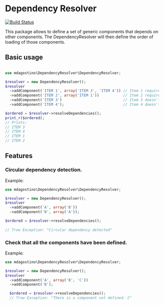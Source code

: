 # Dependency Resolver

[![Build Status](https://travis-ci.org/mariano-dagostino/DependencyResolver.svg?branch=master)](https://travis-ci.org/mariano-dagostino/DependencyResolver)

This package allows to define a set of generic components that depends on other components. The DependencyResolver will then define the order of loading of those components.

## Basic usage

```php

use mdagostino\DependencyResolver\DependencyResolver;

$resolver = new DependencyResolver();
$resolver
  ->addComponent('ITEM 1', array('ITEM 3', 'ITEM 4')) // Item 1 requires first 3 and 4.
  ->addComponent('ITEM 2', array('ITEM 1'))           // Item 2 requires first 1.
  ->addComponent('ITEM 3')                            // Item 3 doesn't have dependencies.
  ->addComponent('ITEM 4');                           // Item 4 doesn't have dependencies.

$ordered = $resolver->resolveDependencies();
print_r($ordered);
// Prints:
// ITEM 3
// ITEM 4
// ITEM 1
// ITEM 2
```

## Features

### Circular dependency detection.

Example:

```php
use mdagostino\DependencyResolver\DependencyResolver;

$resolver = new DependencyResolver();
$resolver
  ->addComponent('A', array('B'))
  ->addComponent('B', array('A'));

$ordered = $resolver->resolveDependencies();
  
// Trow Exception: "Circular dependency detected"
```


### Check that all the components have been defined.

Example:

```php
use mdagostino\DependencyResolver\DependencyResolver;

$resolver = new DependencyResolver();
$resolver
  ->addComponent('A', array('B', 'C'))
  ->addComponent('B');

  $ordered = $resolver->resolveDependencies();
  // Trow Exception: "There is a component not defined: C"
```
